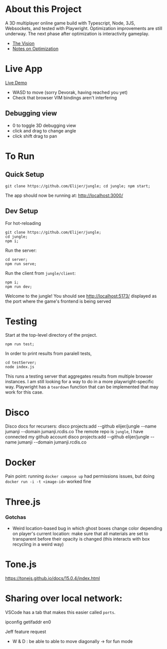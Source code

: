 # About this Project
A 3D multiplayer online game build with Typescript, Node, 3JS, Websockets, and tested with Playwright. Optimization improvements are still underway. The next phase after optimization is interactivity gameplay.
- [The Vision](https://elijer.github.io/garden/Projects/Eco-Mog)
- [Notes on Optimization](https://elijer.github.io/garden/Dev-Notes/Javascript/9-Ways-to-optimize-a-Node-Webapp)

# Live App
[Live Demo](https://jungle.rcdis.co/)
- WASD to move (sorry Devorak, having reached you yet)
- Check that browser VIM bindings aren't interfering

## Debugging view
- 0 to toggle 3D debugging view
- click and drag to change angle
- click shift drag to pan

# To Run

## Quick Setup
```
git clone https://github.com/Elijer/jungle; cd jungle; npm start;
```
The app should now be running at: [http://localhost:3000/](http://localhost:3000/)

## Dev Setup
For hot-reloading 
```
git clone https://github.com/Elijer/jungle;
cd jungle;
npm i;
```

Run the server:
```
cd server;
npm run serve;
```

Run the client from `jungle/client`:
```
npm i;
npm run dev;
```

Welcome to the jungle!
You should see [http://localhost:5173/](http://localhost:5173/) displayed as the port where the game's frontend is being served

# Testing
Start at the top-level directory of the project.
```
npm run test;
```

In order to print results from paralell tests,
```
cd testServer;
node index.js
```
This runs a testing server that aggregates results from multiple browser instances. I am still looking for a way to do in a more playwright-specific way. Playwright has a `teardown` function that can be implemented that may work for this case.

# Disco
Disco docs for recursers: disco projects:add --github elijer/jungle --name jumanji --domain jumanji.rcdis.co
The remote repo is `jungle`, I have connected my github account
disco projects:add --github elijer/jungle --name jumanji --domain jumanji.rcdis.co

# Docker
Pain point: running `docker compose up` had permissions issues, but doing `docker run -i -t <image-id>` worked fine

# Three.js
### Gotchas
- Weird location-based bug in which ghost boxes change color depending on player's current location: make sure that all materials are set to transparent before their opacity is changed (this interacts with box recycling in a weird way)

# Tone.js
https://tonejs.github.io/docs/15.0.4/index.html

# Sharing over local network:
VSCode has a tab that makes this easier called `ports`.

ipconfig getifaddr en0

Jeff feature request
- W & D : be able to able to move diagonally -> for fun mode
